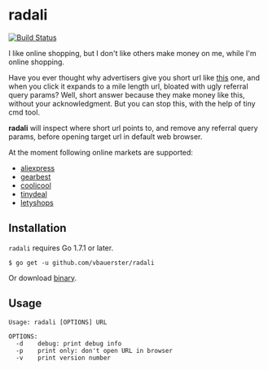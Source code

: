 # radali

[![Build Status](https://travis-ci.org/vbauerster/radali.svg?branch=master)](https://travis-ci.org/vbauerster/radali)

I like online shopping, but I don't like others make money on me, while I'm online shopping.

Have you ever thought why advertisers give you short url like [this](https://goo.gl/yZqJ3p) one,
and when you click it expands to a mile length url, bloated with ugly referral query params?
Well, short answer because they make money like this, without your acknowledgment.
But you can stop this, with the help of tiny cmd tool.

**radali** will inspect where short url points to, and remove any referral query params,
before opening target url in default web browser.

At the moment following online markets are supported:

* [aliexpress](https://ru.aliexpress.com)
* [gearbest](http://www.gearbest.com)
* [coolicool](http://www.coolicool.com)
* [tinydeal](http://www.tinydeal.com)
* [letyshops](https://letyshops.ru)

## Installation
`radali` requires Go 1.7.1 or later.
```
$ go get -u github.com/vbauerster/radali
```
Or download [binary](https://github.com/vbauerster/radali/releases/latest).

## Usage
```
Usage: radali [OPTIONS] URL

OPTIONS:
  -d    debug: print debug info
  -p    print only: don't open URL in browser
  -v    print version number
```
